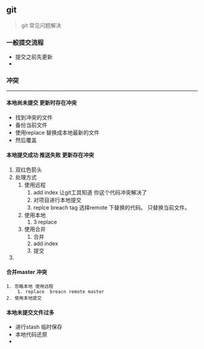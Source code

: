 ## git

>  git  常见问题解决



### 一般提交流程

* 提交之前先更新
* 



###  冲突

----

#### 本地尚未提交 更新时存在冲突

* 找到冲突的文件
* 备份当前文件
* 使用replace 替换成本地最新的文件
* 然后覆盖

#### 本地提交成功 推送失败 更新存在冲突

1. 双红色箭头
2. 处理方式
   1. 使用远程
      1. add index 让git工具知道 你这个代码冲突解决了
      2. 对项目进行本地提交
      3. replce  breach tag  选择remote 下替换的代码。 只替换当前文件。
   2. 使用本地
      1. 3 replace 
   3. 使用合并
      1. 合并
      2. add index
      3. 提交
3. 

####  合并master 冲突

 	1. 忽略本地 使用远程
      	1. replace  breacn remote master
 	2. 使用本地提交



####  本地未提交文件过多

* 进行stash 临时保存 
* 本地代码还原
* 
